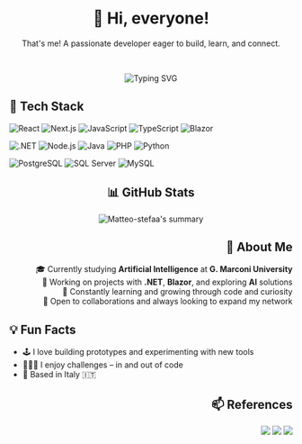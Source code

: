 <h1 align="center">👋 Hi, everyone!</h1>
<p align="center">That's me! A passionate developer eager to build, learn, and connect.</p>

<br />

<p align="center">
  <img src="https://readme-typing-svg.herokuapp.com?font=Fira+Code&size=22&duration=3000&pause=1000&center=true&width=435&lines=Welcome+to+my+profile!;You'll+find+code+and+more...;Let's+build+something+great!" alt="Typing SVG" />
</p>

## 🚀 Tech Stack
![React](https://img.shields.io/badge/-React-05122A?style=flat&logo=react)
![Next.js](https://img.shields.io/badge/-Next.js-05122A?style=flat&logo=next.js)
![JavaScript](https://img.shields.io/badge/-JavaScript-05122A?style=flat&logo=javascript)
![TypeScript](https://img.shields.io/badge/-TypeScript-05122A?style=flat&logo=typescript)
![Blazor](https://img.shields.io/badge/-Blazor-05122A?style=flat&logo=blazor)

![.NET](https://img.shields.io/badge/-.NET-05122A?style=flat&logo=dotnet)
![Node.js](https://img.shields.io/badge/-Node.js-05122A?style=flat&logo=node.js)
![Java](https://img.shields.io/badge/-Java-05122A?style=flat&logo=java&logoColor=orange)
![PHP](https://img.shields.io/badge/-PHP-05122A?style=flat&logo=php)
![Python](https://img.shields.io/badge/-Python-05122A?style=flat&logo=python)

![PostgreSQL](https://img.shields.io/badge/-PostgreSQL-05122A?style=flat&logo=postgresql)
![SQL Server](https://img.shields.io/badge/-SQL%20Server-05122A?style=flat&logo=microsoft-sql-server)
![MySQL](https://img.shields.io/badge/-MySQL-05122A?style=flat&logo=mysql)

<div align="center">

  ## 📊 GitHub Stats

  ![Matteo-stefaa's summary](https://github-profile-summary-cards.vercel.app/api/cards/profile-details?username=Matteo-stefaa&theme=github_dark)
</div>

<div align="right">

  ## 🧠 About Me

  🎓 Currently studying **Artificial Intelligence** at **G. Marconi University**  
  💼 Working on projects with **.NET**, **Blazor**, and exploring **AI** solutions  
  🌱 Constantly learning and growing through code and curiosity  
  🤝 Open to collaborations and always looking to expand my network
</div>

## 💡 Fun Facts

- 🕹️ I love building prototypes and experimenting with new tools  
- 🧗🏻‍♂️ I enjoy challenges – in and out of code  
- 📍 Based in Italy 🇮🇹  


<div align="right">

  ## 📫 References

  <p >
    <a href="mailto:matteo.stefani0101@gmail.com"><img src="https://img.shields.io/badge/-Email-333333?style=flat&logo=gmail&logoColor=white"/></a>
    <a href="https://www.linkedin.com/in/matteo-stefani-78aa4b17b/"><img src="https://img.shields.io/badge/-LinkedIn-0077B5?style=flat&logo=linkedin&logoColor=white"/></a>
    <a href="https://matteostefani.vercel.app/">
      <img src="https://img.shields.io/badge/-Website-000000?style=flat&logo=globe&logoColor=white"/>
    </a>
  </p>
</div>
